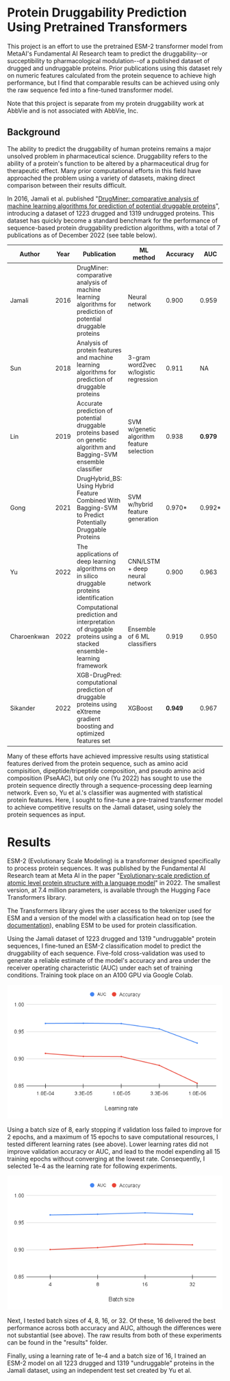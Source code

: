 # Protein Druggability Prediction Using Pretrained Transformers

This project is an effort to use the pretrained ESM-2 transformer model from MetaAI's Fundamental AI Research team to predict the druggability--or succeptibility to pharmacological modulation--of a published dataset of drugged and undruggable proteins. Prior publications using this dataset rely on numeric features calculated from the protein sequence to achieve high performance, but I find that comparable results can be achieved using only the raw sequence fed into a fine-tuned transformer model.

Note that this project is separate from my protein druggability work at AbbVie and is not associated with AbbVie, Inc.

## Background

The ability to predict the druggability of human proteins remains a major unsolved problem in pharmaceutical science. Druggability refers to the ability of a protein's function to be altered by a pharmaceutical drug for therapeutic effect. Many prior computational efforts in this field have approached the problem using a variety of datasets, making direct comparison between their results difficult.

In 2016, Jamali et al. published "[DrugMiner: comparative analysis of machine learning algorithms for prediction of potential druggable proteins](https://www.sciencedirect.com/science/article/abs/pii/S1359644616000271?via%3Dihub)", introducing a dataset of 1223 drugged and 1319 undrugged proteins. This dataset has quickly become a standard benchmark for the performance of sequence-based protein druggability prediction algorithms, with a total of 7 publications as of December 2022 (see table below).

| Author      | Year | Publication                                                                                                                    | ML method                                 | Accuracy | AUC    |
|-------------|------|-------------------------------------------------------------------------------------------------------------------------|-------------------------------------------|----------|--------|
| Jamali      | 2016 | DrugMiner: comparative analysis of machine learning algorithms for prediction of potential druggable proteins           |               Neural network              |   0.900  |  0.959 |
| Sun         | 2018 | Analysis of protein features and machine learning algorithms for prediction of druggable proteins                       |   3-gram word2vec w/logistic regression   |   0.911  |   NA   |
| Lin         | 2019 | Accurate prediction of potential druggable proteins based on genetic algorithm and Bagging-SVM ensemble classifier      | SVM w/genetic algorithm feature selection |   0.938  |  **0.979** |
| Gong        | 2021 | DrugHybrid_BS: Using Hybrid Feature Combined With Bagging-SVM to Predict Potentially Druggable Proteins                 |      SVM w/hybrid feature generation      |  0.970*  | 0.992* |
| Yu          | 2022 | The applications of deep learning algorithms on in silico druggable proteins identification                             |       CNN/LSTM + deep neural network      |   0.900  |  0.963 |
| Charoenkwan | 2022 | Computational prediction and interpretation of druggable proteins using a stacked ensemble-learning framework           |        Ensemble of 6 ML classifiers       |   0.919  |  0.950 |
| Sikander    | 2022 | XGB-DrugPred: computational prediction of druggable proteins using eXtreme gradient boosting and optimized features set |                  XGBoost                  |   **0.949**  |  0.967 |

Many of these efforts have achieved impressive results using statistical features derived from the protein sequence, such as amino acid compisition, dipeptide/tripeptide composition, and pseudo amino acid composition (PseAAC), but only one (Yu 2022) has sought to use the protein sequence directly through a sequence-processing deep learning network. Even so, Yu et al.'s classifier was augmented with statistical protein features. Here, I sought to fine-tune a pre-trained transformer model to achieve competitive results on the Jamali dataset, using solely the protein sequences as input.

# Results

ESM-2 (Evolutionary Scale Modeling) is a transformer designed specifically to process protein sequences. It was published by the Fundamental AI Research team at Meta AI in the paper "[Evolutionary-scale prediction of atomic level protein structure with a language model](https://www.biorxiv.org/content/10.1101/2022.07.20.500902v2)" in 2022. The smallest version, at 7.4 million parameters, is available through the Hugging Face Transformers library.

The Transformers library gives the user access to the tokenizer used for ESM and a version of the model with a classification head on top (see the [documentation](https://huggingface.co/docs/transformers/model_doc/esm#transformers.TFEsmForSequenceClassification)), enabling ESM to be used for protein classification.

Using the Jamali dataset of 1223 drugged and 1319 "undruggable" protein sequences, I fine-tuned an ESM-2 classification model to predict the druggability of each sequence. Five-fold cross-validation was used to generate a reliable estimate of the model's accuracy and area under the receiver operating characteristic (AUC) under each set of training conditions. Training took place on an A100 GPU via Google Colab.

![](https://github.com/mcunningham1440/transformer-druggability/blob/main/assets/learn_rate_chart.png)

Using a batch size of 8, early stopping if validation loss failed to improve for 2 epochs, and a maximum of 15 epochs to save computational resources, I tested different learning rates (see above). Lower learning rates did not improve validation accuracy or AUC, and lead to the model expending all 15 training epochs without converging at the lowest rate. Consequently, I selected 1e-4 as the learning rate for following experiments.

![](https://github.com/mcunningham1440/transformer-druggability/blob/main/assets/batch_size_chart.png)

Next, I tested batch sizes of 4, 8, 16, or 32. Of these, 16 delivered the best performance across both accuracy and AUC, although the differences were not substantial (see above). The raw results from both of these experiments can be found in the "results" folder.

Finally, using a learning rate of 1e-4 and a batch size of 16, I trained an ESM-2 model on all 1223 drugged and 1319 "undruggable" proteins in the Jamali dataset, using an independent test set created by Yu et al.
